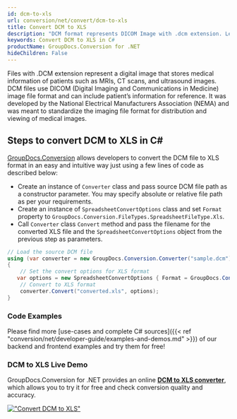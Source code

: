 ```yaml
---
id: dcm-to-xls
url: conversion/net/convert/dcm-to-xls
title: Convert DCM to XLS
description: "DCM format represents DICOM Image with .dcm extension. Learn how to convert DCM to XLS file programmatically in C# language using GroupDocs.Conversion for .NET library."
keywords: Convert DCM to XLS in C#
productName: GroupDocs.Conversion for .NET
hideChildren: False
---
```


Files with .DCM extension represent a digital image that stores medical information of patients such as MRIs, CT scans, and ultrasound images. DCM files use DICOM (Digital Imaging and Communications in Medicine) image file format and can include patient’s information for reference. It was developed by the National Electrical Manufacturers Association (NEMA) and was meant to standardize the imaging file format for distribution and viewing of medical images.

## Steps to convert DCM to XLS in C#

[GroupDocs.Conversion](https://products.groupdocs.com/conversion/net) allows developers to convert the DCM file to XLS format in an easy and intuitive way just using a few lines of code as described below:

* Create an instance of `Converter` class and pass source DCM file path as a constructor parameter. You may specify absolute or relative file path as per your requirements. 
* Create an instance of `SpreadsheetConvertOptions` class and set `Format` property to `GroupDocs.Conversion.FileTypes.SpreadsheetFileType.Xls`.
* Call `Converter` class `Convert` method and pass the filename for the converted XLS file and the `SpreadsheetConvertOptions` object from the previous step as parameters.

```csharp
// Load the source DCM file
using (var converter = new GroupDocs.Conversion.Converter("sample.dcm"))
{
    // Set the convert options for XLS format
   var options = new SpreadsheetConvertOptions { Format = GroupDocs.Conversion.FileTypes.SpreadsheetFileType.Xls };
    // Convert to XLS format
    converter.Convert("converted.xls", options);
}
```

### Code Examples

Please find more [use-cases and complete C# sources]({{< ref "conversion/net/developer-guide/examples-and-demos.md" >}}) of our backend and frontend examples and try them for free!

### DCM to XLS Live Demo

GroupDocs.Conversion for .NET provides an online [**DCM to XLS converter**](https://products.groupdocs.app/conversion/dcm-to-xls), which allows you to try it for free and check conversion quality and accuracy.

[!["Convert DCM to XLS"](conversion/net/images/convert-to-xls/convert-dcm-to-xls.png)](https://products.groupdocs.app/conversion/dcm-to-xls)
